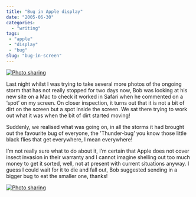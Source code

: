 ```yaml
---
title: "Bug in Apple display"
date: "2005-06-30"
categories:
  - "writing"
tags:
 - "apple"
 - "display"
 - "bug"
slug: "bug-in-screen"
---
```


 [![Photo sharing](/images/22625889_27e882dae7_m.jpg)](https://www.flickr.com/photos/funkylarma/22625889/ "ass!")

Last night whilst I was trying to take several more photos of the ongoing storm that has not really stopped for two days now, Bob was looking at his new site on a Mac to check it worked in Safari when he commented on a ‘spot’ on my screen. On closer inspection, it turns out that it is not a bit of dirt on the screen but a spot inside the screen. We sat there trying to work out what it was when the bit of dirt started moving!

Suddenly, we realised what was going on, in all the storms it had brought out the favourite bug of everyone, the 'Thunder-bug’ you know those little black flies that get everywhere, I mean everywhere!

I’m not really sure what to do about it, I’m certain that Apple does not cover insect invasion in their warranty and I cannot imagine shelling out too much money to get it sorted, well, not at present with current situations anyway. I guess I could wait for it to die and fall out, Bob suggested sending in a bigger bug to eat the smaller one, thanks!

 [![Photo sharing](/images/22626505_17df2bb248_m.jpg)](https://www.flickr.com/photos/funkylarma/22626505/ "photo sharing")
